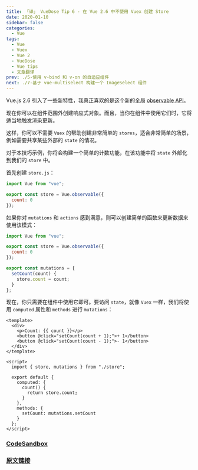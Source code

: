 ```yaml
---
title: 「译」 VueDose Tip 6 - 在 Vue 2.6 中不使用 Vuex 创建 Store
date: 2020-01-10
sidebar: false
categories:
  - Vue
tags:
  - Vue
  - Vuex
  - Vue 2
  - VueDose
  - Vue tips
  - 文章翻译
prev: ./5-使用 v-bind 和 v-on 的自适应组件
next: ./7-基于 vue-multiselect 构建一个 ImageSelect 组件
---
```


Vue.js 2.6 引入了一些新特性，我真正喜欢的是这个新的全局 [observable API](https://vuejs.org/v2/api/#Vue-observable)。

现在你可以在组件范围外创建响应式对象。而且，当你在组件中使用它们时，它将适当地触发渲染更新。

这样，你可以不需要 `Vuex` 的帮助创建非常简单的 `stores`，适合非常简单的场景，例如需要共享某些外部的 `state` 的情况。

对于本技巧示例，你将会构建一个简单的计数功能，在该功能中将 `state` 外部化到我们的 `store` 中。

首先创建 `store.js`：

```js
import Vue from "vue";

export const store = Vue.observable({
  count: 0
});
```

如果你对 `mutations` 和 `actions` 感到满意，则可以创建简单的函数来更新数据来使用该模式：

```js
import Vue from "vue";

export const store = Vue.observable({
  count: 0
});

export const mutations = {
  setCount(count) {
    store.count = count;
  }
};
```

现在，你只需要在组件中使用它即可。要访问 `state`，就像 `Vuex` 一样，我们将使用 `computed` 属性和 `methods` 进行 `mutations`：

```vue
<template>
  <div>
    <p>Count: {{ count }}</p>
    <button @click="setCount(count + 1);">+ 1</button>
    <button @click="setCount(count - 1);">- 1</button>
  </div>
</template>

<script>
  import { store, mutations } from "./store";

  export default {
    computed: {
      count() {
        return store.count;
      }
    },
    methods: {
      setCount: mutations.setCount
    }
  };
</script>
```

### [CodeSandbox](https://codesandbox.io/s/k3kpqz2wz7)

### [原文链接](https://vuedose.tips/tips/creating-a-store-without-vuex-in-vue-js-2-6)
